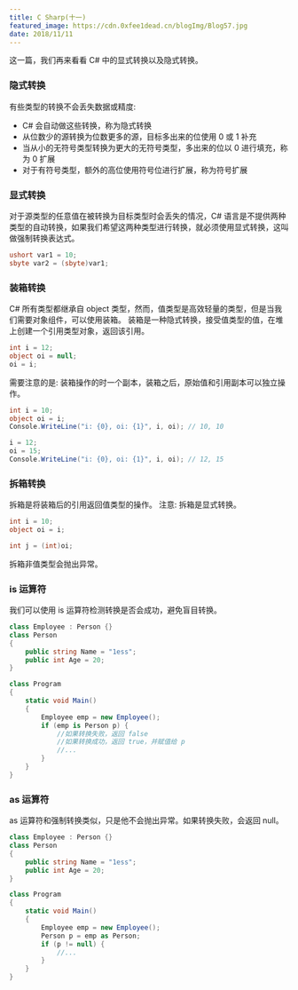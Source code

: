 ```yaml
---
title: C Sharp(十一)
featured_image: https://cdn.0xfee1dead.cn/blogImg/Blog57.jpg
date: 2018/11/11
---
```


这一篇，我们再来看看 C# 中的显式转换以及隐式转换。

### 隐式转换
有些类型的转换不会丢失数据或精度: 
- C# 会自动做这些转换，称为隐式转换
- 从位数少的源转换为位数更多的源，目标多出来的位使用 0 或 1 补充
- 当从小的无符号类型转换为更大的无符号类型，多出来的位以 0 进行填充，称为 0 扩展
- 对于有符号类型，额外的高位使用符号位进行扩展，称为符号扩展

### 显式转换
对于源类型的任意值在被转换为目标类型时会丢失的情况，C# 语言是不提供两种类型的自动转换，如果我们希望这两种类型进行转换，就必须使用显式转换，这叫做强制转换表达式。
``` csharp
ushort var1 = 10;
sbyte var2 = (sbyte)var1;
```

### 装箱转换
C# 所有类型都继承自 object 类型，然而，值类型是高效轻量的类型，但是当我们需要对象组件，可以使用装箱。
装箱是一种隐式转换，接受值类型的值，在堆上创建一个引用类型对象，返回该引用。
``` csharp
int i = 12;
object oi = null;
oi = i;
```

需要注意的是: 装箱操作的时一个副本，装箱之后，原始值和引用副本可以独立操作。
``` csharp
int i = 10;
object oi = i;
Console.WriteLine("i: {0}, oi: {1}", i, oi); // 10, 10

i = 12;
oi = 15;
Console.WriteLine("i: {0}, oi: {1}", i, oi); // 12, 15
```

### 拆箱转换
拆箱是将装箱后的引用返回值类型的操作。
注意: 拆箱是显式转换。
``` csharp
int i = 10;
object oi = i;

int j = (int)oi;
```

拆箱非值类型会抛出异常。

### is 运算符
我们可以使用 is 运算符检测转换是否会成功，避免盲目转换。
``` csharp
class Employee : Person {}
class Person
{
    public string Name = "1ess";
    public int Age = 20;
}

class Program
{
    static void Main()
    {
        Employee emp = new Employee();
        if (emp is Person p) {
            //如果转换失败，返回 false
            //如果转换成功，返回 true，并赋值给 p
            //...
        }
    }
}
```

### as 运算符
as 运算符和强制转换类似，只是他不会抛出异常。如果转换失败，会返回 null。
``` csharp
class Employee : Person {}
class Person
{
    public string Name = "1ess";
    public int Age = 20;
}

class Program
{
    static void Main()
    {
        Employee emp = new Employee();
        Person p = emp as Person;
        if (p != null) {
            //...
        }
    }
}
```
